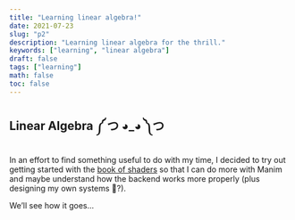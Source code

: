```yaml
---
title: "Learning linear algebra!"
date: 2021-07-23
slug: "p2"
description: "Learning linear algebra for the thrill."
keywords: ["learning", "linear algebra"]
draft: false
tags: ["learning"]
math: false
toc: false
---
```




## Linear Algebra ༼ つ ◕_◕ ༽つ



In an effort to find something useful to do with my time, I decided to try out getting started with the [book of shaders](https://thebookofshaders.com/) so that I can do more with Manim and maybe understand how the backend works more properly (plus designing my own systems 👀?).



We’ll see how it goes...

